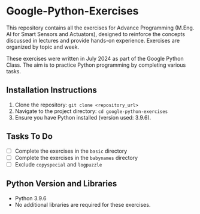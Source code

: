 # Google-Python-Exercises

This repository contains all the exercises for Advance Programming (M.Eng. AI for Smart Sensors and Actuators), designed to reinforce the concepts discussed in lectures and provide hands-on experience. Exercises are organized by topic and week.

These exercises were written in July 2024 as part of the Google Python Class. The aim is to practice Python programming by completing various tasks.


## Installation Instructions
1. Clone the repository: `git clone <repository_url>`
2. Navigate to the project directory: `cd google-python-exercises`
3. Ensure you have Python installed (version used: 3.9.6).

## Tasks To Do
- [ ] Complete the exercises in the `basic` directory
- [ ] Complete the exercises in the `babynames` directory
- [ ] Exclude `copyspecial` and `logpuzzle`

## Python Version and Libraries
- Python 3.9.6
- No additional libraries are required for these exercises.
